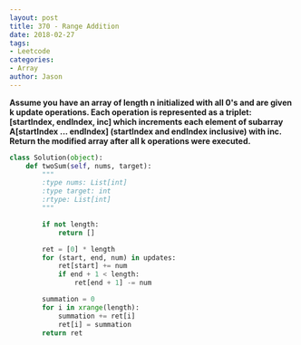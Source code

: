 ```yaml
---
layout: post
title: 370 - Range Addition
date: 2018-02-27
tags:
- Leetcode
categories:
- Array
author: Jason
---
```

**Assume you have an array of length n initialized with all 0's and are given k update operations. Each operation is represented as a triplet: [startIndex, endIndex, inc] which increments each element of subarray A[startIndex ... endIndex] (startIndex and endIndex inclusive) with inc. Return the modified array after all k operations were executed.**


```python
class Solution(object):
    def twoSum(self, nums, target):
        """
        :type nums: List[int]
        :type target: int
        :rtype: List[int]
        """

        if not length:
            return []

        ret = [0] * length
        for (start, end, num) in updates:
            ret[start] += num
            if end + 1 < length:
                ret[end + 1] -= num

        summation = 0
        for i in xrange(length):
            summation += ret[i]
            ret[i] = summation
        return ret
```
